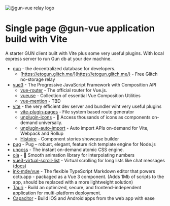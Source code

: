 ![@gun-vue relay logo](https://gun-vue.js.org/media/svg/relay.svg)

# Single page @gun-vue application build with Vite

A starter GUN client built with Vite plus some very useful plugins. With local express server to run Gun db at your dev machine.

- [gun](https://gun.eco/) - the decentralized database for developers.
  - [https://etogun.glitch.me/](https://etogun.glitch.me/) - Free Glitch no-storage relay
- [vue3](https://v3.vuejs.org/) - The Progressive
  JavaScript Framework with Composition API
  - [vue-router](https://next.router.vuejs.org) - The official router for Vue.js.
  - [vueuse](https://vueuse.org) - Collection of essential Vue Composition Utilities
  - [vue-mention](https://vue-mention.netlify.app/) - TBD
- [vite](https://vitejs.dev) - the very efficient dev server and bundler wiht very useful plugins
  - [vite-plugin-pages](https://github.com/hannoeru/vite-plugin-pages) - File system based route generator
  - [unplugin-icons](https://github.com/antfu/unplugin-icons) - 🤹 Access thousands of icons as components on-demand universally.
  - [unplugin-auto-import](https://github.com/antfu/unplugin-auto-import) - Auto import APIs on-demand for Vite, Webpack and Rollup
  - [Histoire](https://histoire.dev/) - Component stories showcase builder
- [pug](https://pugjs.org) - Pug – robust, elegant, feature rich template engine for Node.js
- [unocss](https://github.com/unocss/unocss) - The instant on-demand atomic CSS engine. 
- [ola](https://github.com/franciscop/ola) - 🌊 Smooth animation library for interpolating numbers
- [vue3-virtual-scroll-list](https://github.com/reactjser/vue3-virtual-scroll-list) - Virtual scrolling for long lists like chat messages ([docs](https://vue3-virtual-scroll-list-examples-xi.vercel.app/#/))
- [ink-mde/vue](https://github.com/voraciousdev/ink-mde/tree/main/packages/vue) - The flexible TypeScript Markdown editor that powers octo.app - packaged as a Vue 3 component. (Adds 1Mb of scripts to the app, should be replaced with a more lightweight solution)
- [Tauri](https://tauri.app) - Build an optimized, secure, and frontend-independent application for multi-platform deployment.
- [Capacitor](https://capacitorjs.com) - Build iOS and Android apps from the web app with ease
